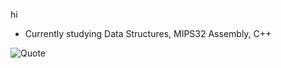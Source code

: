 hi

- Currently studying Data Structures, MIPS32 Assembly, C++


![Quote](https://github-readme-quotes.herokuapp.com/quote?theme=dark)

<!---
kwstaseL/kwstaseL is a ✨ special ✨ repository because its `README.md` (this file) appears on your GitHub profile.
You can click the Preview link to take a look at your changes.
--->
